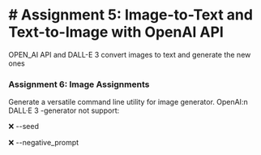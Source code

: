 # # Assignment 5: Image-to-Text and Text-to-Image with OpenAI API
OPEN_AI API and DALL-E 3 convert images to text and generate the new ones

### Assignment 6: Image Assignments
Generate a versatile command line utility for image generator.   OpenAI:n DALL·E 3 -generator not support:

❌ --seed

❌ --negative_prompt
